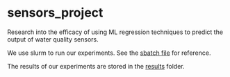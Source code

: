 # sensors_project

Research into the efficacy of using ML regression techniques to predict the output of water quality sensors.

We use slurm to run our experiments. See the [sbatch file](https://github.com/evanrex/sensors_project/blob/main/model/cluster_job.sbatch)  for reference.

The results of our experiments are stored in the [results](https://github.com/evanrex/sensors_project/tree/main/model/results) folder.
